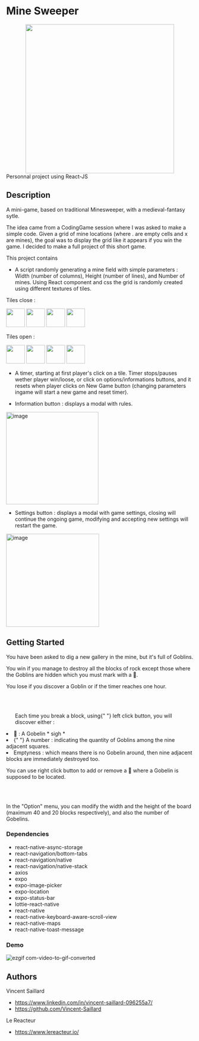 # Mine Sweeper
<div align=center>
  <a href="https://mine-sweeper-online.netlify.app/" target="_blank"><img src="https://github.com/Vincent-Saillard/minesweeper/assets/144067650/c7e6e8e8-3096-41c3-b1ec-7eedad9b9efa" width="400" height="400" margin-bottom="10px"/></a>
</div>
Personnal project using React-JS

## Description

A mini-game, based on traditional Minesweeper, with a medieval-fantasy sytle.

The idea came from a CodingGame session where I was asked to make a simple code. Given a grid of mine locations (where . are empty cells and x are mines), the goal was to display the grid like it appears if you win the game.
I decided to make a full project of this short game.

This project contains

- A script randomly generating a mine field with simple parameters : Width (number of columns), Height (number of lines), and Number of mines.
Using React component and css the grid is randomly created using different textures of tiles.
<p>Tiles close :</p>
<div>
  <img src="https://github.com/Vincent-Saillard/minesweeper/assets/144067650/3b2f7851-9f95-4eed-b05b-b6813e2e8f80" width="50" height="50"/>
  <img src="https://github.com/Vincent-Saillard/minesweeper/assets/144067650/966bed8d-691f-4c12-993b-b5064272a8f5" width="50" height="50"/>
  <img src="https://github.com/Vincent-Saillard/minesweeper/assets/144067650/6e01a903-ff99-47b2-9c77-bab3318b65d8" width="50" height="50"/>
  <img src="https://github.com/Vincent-Saillard/minesweeper/assets/144067650/7b0161aa-00ac-4a54-925d-2b1879308c45" width="50" height="50"/>
</div>
<p>Tiles open :</p>
<div>
  <img src="https://github.com/Vincent-Saillard/minesweeper/assets/144067650/d28eb94a-d3eb-4ba6-94fe-f5dea5c10946" width="50" height="50"/>
  <img src="https://github.com/Vincent-Saillard/minesweeper/assets/144067650/663961e4-ba88-4312-83e8-93677718b86b" width="50" height="50"/>
  <img src="https://github.com/Vincent-Saillard/minesweeper/assets/144067650/d559147b-82cb-4877-b480-59d8cf1cd86d" width="50" height="50"/>
  <img src="https://github.com/Vincent-Saillard/minesweeper/assets/144067650/c09dae93-8afc-4089-a097-30bf1f833a5f" width="50" height="50"/>
</div>

- A timer, starting at first player's click on a tile.
Timer stops/pauses wether player win/loose, or click on options/informations buttons, and it resets when player clicks on New Game button (changing parameters ingame will start a new game and reset timer).

- Information button : displays a modal with rules.
<img width="248" alt="image" src="https://github.com/Vincent-Saillard/minesweeper/assets/144067650/6b16e4fd-5777-4cd7-bfdd-06f8bccf4fdf">

- Settings button : displays a modal with game settings, closing will continue the ongoing game, modifying and accepting new settings will restart the game.
<img width="250" alt="image" src="https://github.com/Vincent-Saillard/minesweeper/assets/144067650/e489d511-cd47-4b6c-a276-f168fade30dd">


## Getting Started

<p>
                      You have been asked to dig a new gallery in the mine, but
                      it's full of Goblins.
                    </p>
                    <p>
                      You win if you manage to destroy all the blocks of rock
                      except those where the Goblins are hidden which you must
                      mark with a 🚩.
                    </p>
                    <p>
                      You lose if you discover a Goblin or if the timer reaches
                      one hour.
                    </p>
                    <br></br>
                    <ul>
                      Each time you <span>break a block</span>, using{" "}
                      <span>left click </span>button, you will discover either :
                    </ul>
                    <li>🧌 : A Gobelin * sigh *</li>
                    <li>
                      {" "}
                      <span>A number</span> : indicating the quantity of Goblins
                      among the nine adjacent squares.
                    </li>
                    <li>
                      <span>Emptyness</span> : which means there is no Gobelin
                      around, then nine adjacent blocks are immediately
                      destroyed too.
                    </li>
                    <p>
                      You can use <span>right click</span> button to add or
                      remove a 🚩 where a Gobelin is supposed to be located.
                    </p>
                    <br></br>
                    <p>
                      In the "Option" menu, you can modify the width and the
                      height of the board (maximum 40 and 20 blocks
                      respectively), and also the number of Gobelins.
                    </p>

### Dependencies

- react-native-async-storage
- react-navigation/bottom-tabs
- react-navigation/native
- react-navigation/native-stack
- axios
- expo
- expo-image-picker
- expo-location
- expo-status-bar
- lottie-react-native
- react-native
- react-native-keyboard-aware-scroll-view
- react-native-maps
- react-native-toast-message

### Demo

![ezgif com-video-to-gif-converted](https://github.com/Vincent-Saillard/airbnb-app_react-native/assets/144067650/11b478c5-4305-492f-b160-babee2da4254)

## Authors

Vincent Saillard

- https://www.linkedin.com/in/vincent-saillard-096255a7/
- https://github.com/Vincent-Saillard

Le Reacteur

- https://www.lereacteur.io/


